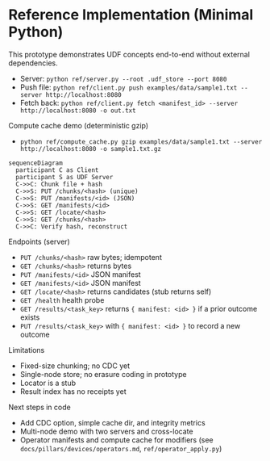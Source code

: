 # Reference Implementation (Minimal Python)

This prototype demonstrates UDF concepts end-to-end without external dependencies.

- Server: `python ref/server.py --root .udf_store --port 8080`
- Push file: `python ref/client.py push examples/data/sample1.txt --server http://localhost:8080`
- Fetch back: `python ref/client.py fetch <manifest_id> --server http://localhost:8080 -o out.txt`

Compute cache demo (deterministic gzip)
- `python ref/compute_cache.py gzip examples/data/sample1.txt --server http://localhost:8080 -o sample1.txt.gz`

```mermaid
sequenceDiagram
  participant C as Client
  participant S as UDF Server
  C->>C: Chunk file + hash
  C->>S: PUT /chunks/<hash> (unique)
  C->>S: PUT /manifests/<id> (JSON)
  C->>S: GET /manifests/<id>
  C->>S: GET /locate/<hash>
  C->>S: GET /chunks/<hash>
  C->>C: Verify hash, reconstruct
```

Endpoints (server)
- `PUT /chunks/<hash>` raw bytes; idempotent
- `GET /chunks/<hash>` returns bytes
- `PUT /manifests/<id>` JSON manifest
- `GET /manifests/<id>` JSON manifest
- `GET /locate/<hash>` returns candidates (stub returns self)
- `GET /health` health probe
- `GET /results/<task_key>` returns `{ manifest: <id> }` if a prior outcome exists
- `PUT /results/<task_key>` with `{ manifest: <id> }` to record a new outcome

Limitations
- Fixed-size chunking; no CDC yet
- Single-node store; no erasure coding in prototype
- Locator is a stub
 - Result index has no receipts yet

Next steps in code
- Add CDC option, simple cache dir, and integrity metrics
- Multi-node demo with two servers and cross-locate
- Operator manifests and compute cache for modifiers (see `docs/pillars/devices/operators.md`, `ref/operator_apply.py`)
